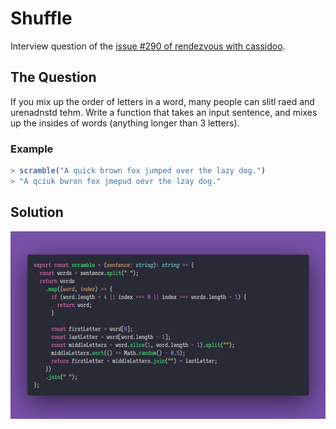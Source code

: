 # Shuffle

Interview question of the [issue #290 of rendezvous with cassidoo](https://buttondown.email/cassidoo/archive/you-should-celebrate-who-you-are-eva-mendes/).

## The Question

If you mix up the order of letters in a word, many people can slitl raed and urenadnstd tehm.
Write a function that takes an input sentence, and mixes up the insides of words
(anything longer than 3 letters).

### Example

```js
> scramble("A quick brown fox jumped over the lazy dog.")
> "A qciuk bwron fox jmepud oevr the lzay dog."
```

## Solution

![Code Polaroid](./code-screenshot.png)
